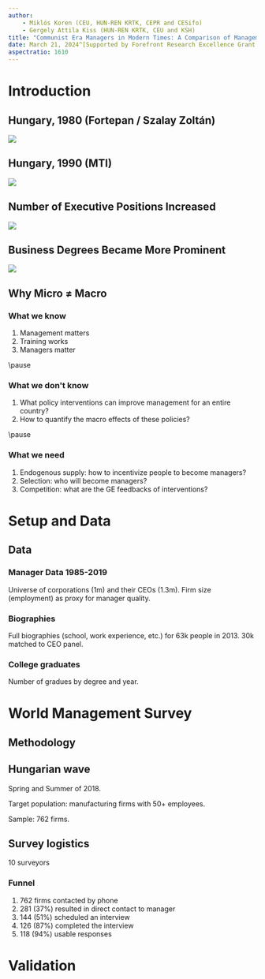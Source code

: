 ```yaml
---
author: 
    - Miklós Koren (CEU, HUN-REN KRTK, CEPR and CESifo)
    - Gergely Attila Kiss (HUN-REN KRTK, CEU and KSH)
title: "Communist Era Managers in Modern Times: A Comparison of Management Skills Across Generations"
date: March 21, 2024^[Supported by Forefront Research Excellence Grant (144193), and the European Research Council (313164 and 101097789)]
aspectratio: 1610
---
```


# Introduction

## Hungary, 1980 (Fortepan / Szalay Zoltán)
![](fig/fortepan_198036.jpg)

## Hungary, 1990 (MTI)
![](fig/tozsde.jpg)

## Number of Executive Positions Increased
![](fig/ceo-stock.png)

## Business Degrees Became More Prominent
![](fig/school-graduates.png)


## Why Micro $\neq$ Macro
### What we know 
1. Management matters
2. Training works
3. Managers matter

\pause

### What we don't know
1. What policy interventions can improve management for an entire country?
2. How to quantify the macro effects of these policies?

\pause

### What we need
1. Endogenous supply: how to incentivize people to become managers?
2. Selection: who will become managers?
3. Competition: what are the GE feedbacks of interventions?

# Setup and Data
## Data
### Manager Data 1985-2019
Universe of corporations (1m) and their CEOs (1.3m). Firm size (employment) as proxy for manager quality.

### Biographies
Full biographies (school, work experience, etc.) for 63k people in 2013. 30k matched to CEO panel.

### College graduates
Number of gradues by degree and year.

# World Management Survey
## Methodology
## Hungarian wave
Spring and Summer of 2018.

Target population: manufacturing firms with 50+ employees.

Sample: 762 firms. 

## Survey logistics
10 surveyors

### Funnel
1. 762 firms contacted by phone
2. 281 (37%) resulted in direct contact to manager
3. 144 (51%) scheduled an interview
4. 126 (87%) completed the interview
6. 118 (94%) usable responses

# Validation
## 